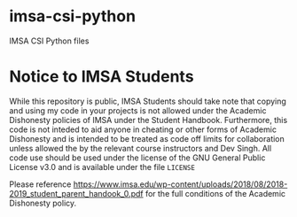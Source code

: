# imsa-csi-python
IMSA CSI Python files 
# Notice to IMSA Students
While this repository is public, IMSA Students should take note that copying and using my code in your projects is not allowed under the Academic Dishonesty policies of IMSA under the Student Handbook. Furthermore, this code is not inteded to aid anyone in cheating or other forms of Academic Dishonesty and is intended to be treated as code off limits for collaboration unless allowed the by the relevant course instructors and Dev Singh. All code use should be used under the license of the GNU General Public License v3.0 and is available under the file `LICENSE`

Please reference https://www.imsa.edu/wp-content/uploads/2018/08/2018-2019_student_parent_handook_0.pdf for the full conditions of the Academic Dishonesty policy. 
